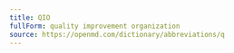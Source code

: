 ```yaml
---
title: QIO
fullForm: quality improvement organization
source: https://openmd.com/dictionary/abbreviations/q
---
```

